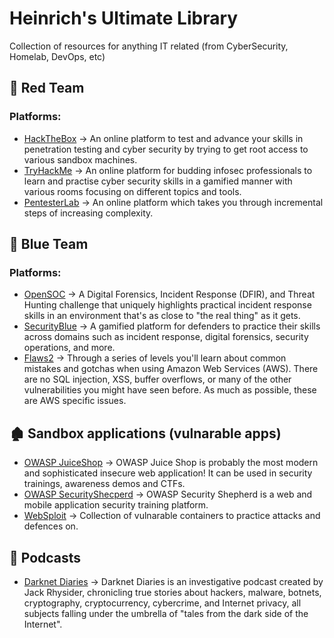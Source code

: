 # Heinrich's Ultimate Library

Collection of resources for anything IT related (from CyberSecurity, Homelab, DevOps, etc)

## 🔴 Red Team
### Platforms:
* [HackTheBox](https://www.hackthebox.eu/) -> An online platform to test and advance your skills in penetration testing and cyber security by trying to get root access to various sandbox machines.
* [TryHackMe](https://tryhackme.com/) -> An online platform for budding infosec professionals to learn and practise cyber security skills in a gamified manner with various rooms focusing on different topics and tools.
* [PentesterLab](https://pentesterlab.com/) -> An online platform which takes you through incremental steps of increasing complexity.

## 🔵 Blue Team
### Platforms:
* [OpenSOC](https://opensoc.io/) -> A Digital Forensics, Incident Response (DFIR), and Threat Hunting challenge that uniquely highlights practical incident response skills in an environment that's as close to "the real thing" as it gets. 
* [SecurityBlue](https://securityblue.team/) -> A gamified platform for defenders to practice their skills across domains such as incident response, digital forensics, security operations, and more. 
* [Flaws2](http://flaws2.cloud/) -> Through a series of levels you'll learn about common mistakes and gotchas when using Amazon Web Services (AWS). There are no SQL injection, XSS, buffer overflows, or many of the other vulnerabilities you might have seen before. As much as possible, these are AWS specific issues.

## 🏚 Sandbox applications (vulnarable apps)
* [OWASP JuiceShop](https://owasp.org/www-project-juice-shop/) -> OWASP Juice Shop is probably the most modern and sophisticated insecure web application! It can be used in security trainings, awareness demos and CTFs.
* [OWASP SecurityShecperd](https://owasp.org/www-project-security-shepherd/) -> OWASP Security Shepherd is a web and mobile application security training platform.
* [WebSploit](https://websploit.org/) -> Collection of vulnarable containers to practice attacks and defences on.

## 📱 Podcasts
* [Darknet Diaries](https://darknetdiaries.com/) -> Darknet Diaries is an investigative podcast created by Jack Rhysider, chronicling true stories about hackers, malware, botnets, cryptography, cryptocurrency, cybercrime, and Internet privacy, all subjects falling under the umbrella of "tales from the dark side of the Internet".